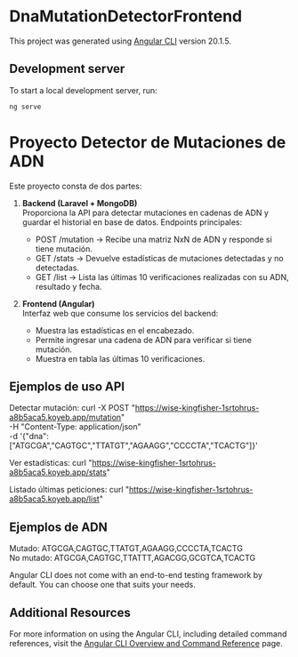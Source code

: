 # DnaMutationDetectorFrontend

This project was generated using [Angular CLI](https://github.com/angular/angular-cli) version 20.1.5.

## Development server

To start a local development server, run:

```bash
ng serve
```

# Proyecto Detector de Mutaciones de ADN

Este proyecto consta de dos partes:

1. **Backend (Laravel + MongoDB)**  
   Proporciona la API para detectar mutaciones en cadenas de ADN y guardar el historial en base de datos.
   Endpoints principales:
   - POST /mutation → Recibe una matriz NxN de ADN y responde si tiene mutación.
   - GET /stats → Devuelve estadísticas de mutaciones detectadas y no detectadas.
   - GET /list → Lista las últimas 10 verificaciones realizadas con su ADN, resultado y fecha.

2. **Frontend (Angular)**  
   Interfaz web que consume los servicios del backend:
   - Muestra las estadísticas en el encabezado.
   - Permite ingresar una cadena de ADN para verificar si tiene mutación.
   - Muestra en tabla las últimas 10 verificaciones.

## Ejemplos de uso API

Detectar mutación:
curl -X POST "https://wise-kingfisher-1srtohrus-a8b5aca5.koyeb.app/mutation" \
-H "Content-Type: application/json" \
-d '{"dna":["ATGCGA","CAGTGC","TTATGT","AGAAGG","CCCCTA","TCACTG"]}'

Ver estadísticas:
curl "https://wise-kingfisher-1srtohrus-a8b5aca5.koyeb.app/stats"

Listado últimas peticiones:
curl "https://wise-kingfisher-1srtohrus-a8b5aca5.koyeb.app/list"

## Ejemplos de ADN
Mutado: ATGCGA,CAGTGC,TTATGT,AGAAGG,CCCCTA,TCACTG  
No mutado: ATGCGA,CAGTGC,TTATTT,AGACGG,GCGTCA,TCACTG



Angular CLI does not come with an end-to-end testing framework by default. You can choose one that suits your needs.

## Additional Resources

For more information on using the Angular CLI, including detailed command references, visit the [Angular CLI Overview and Command Reference](https://angular.dev/tools/cli) page.
